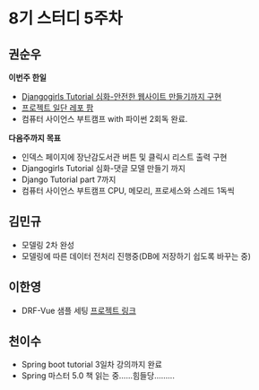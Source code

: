 # 8기 스터디 5주차

## 권순우

**이번주 한일**
* [Djangogirls Tutorial 심화-안전한 웹사이트 만들기까지 구현](https://github.com/KwonSoonWoo/my-first-blog)
* [프로젝트 일단 레포 팜](https://github.com/KwonSoonWoo/Letsplayagain)
* 컴퓨터 사이언스 부트캠프 with 파이썬 2회독 완료.

**다음주까지 목표**
* 인덱스 페이지에 장난감도서관 버튼 및 클릭시 리스트 출력 구현
* Djangogirls Tutorial 심화-댓글 모델 만들기 까지
* Django Tutorial part 7까지
* 컴퓨터 사이언스 부트캠프 CPU, 메모리, 프로세스와 스레드 1독씩


## 김민규

* 모델링 2차 완성
* 모델링에 따른 데이터 전처리 진행중(DB에 저장하기 쉽도록 바꾸는 중)

## 이한영

* DRF-Vue 샘플 세팅 [프로젝트 링크](https://github.com/LeeHanYeong/DRF-Vue-Sample)

## 천이수

* Spring boot tutorial 3일차 강의까지 완료
* Spring 마스터 5.0 책 읽는 중......힘들당.........
